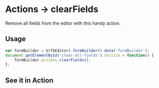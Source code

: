 # Actions -> clearFields
Remove all fields from the editor with this handy action.

## Usage
```javascript
var formBuilder = $(fbEditor).formBuilder().data('formBuilder');
document.getElementById('clear-all-fields').onclick = function() {
    formBuilder.actions.clearFields();
};
```
## See it in Action
<p data-height="525" data-theme-id="22927" data-embed-version="2" data-slug-hash="LbYQoM" data-default-tab="result" data-user="kevinchappell" class="codepen"></p>
